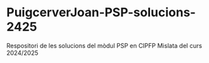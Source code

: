 # PuigcerverJoan-PSP-solucions-2425
Respositori de les solucions del mòdul PSP en CIPFP Mislata
del curs 2024/2025